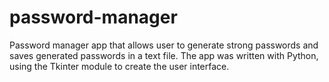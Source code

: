 # password-manager
Password manager app that allows user to generate strong passwords and saves generated passwords in a text file. The app was written with Python, using the Tkinter module to create the user interface.
